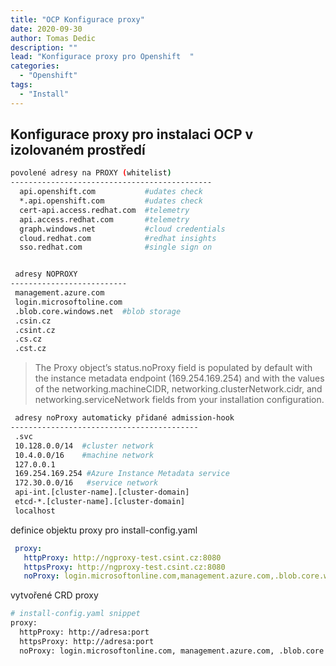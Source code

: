 ```yaml
---
title: "OCP Konfigurace proxy"
date: 2020-09-30 
author: Tomas Dedic
description: ""
lead: "Konfigurace proxy pro Openshift  "
categories:
  - "Openshift"
tags:
  - "Install"
---
```


## Konfigurace proxy pro instalaci OCP v izolovaném prostředí

```sh
povolené adresy na PROXY (whitelist) 
---------------------------------------------
  api.openshift.com           #udates check                  
  *.api.openshift.com         #udates check                  
  cert-api.access.redhat.com  #telemetry          
  api.access.redhat.com       #telemetry               
  graph.windows.net           #cloud credentials                
  cloud.redhat.com            #redhat insights 
  sso.redhat.com              #single sign on


 adresy NOPROXY           
--------------------------
 management.azure.com     
 login.microsoftoline.com 
 .blob.core.windows.net  #blob storage 
 .csin.cz                 
 .csint.cz                
 .cs.cz                   
 .cst.cz                  
```
> The Proxy object’s status.noProxy field is populated by default with the instance metadata endpoint (169.254.169.254) and with the values of the networking.machineCIDR, networking.clusterNetwork.cidr, and networking.serviceNetwork fields from your installation configuration.
```sh
 adresy noProxy automaticky přidané admission-hook 
------------------------------------------
 .svc                                      
 10.128.0.0/14  #cluster network                           
 10.4.0.0/16    #machine network                           
 127.0.0.1                                 
 169.254.169.254 #Azure Instance Metadata service                           
 172.30.0.0/16   #service network                          
 api-int.[cluster-name].[cluster-domain]          
 etcd-*.[cluster-name].[cluster-domain]         
 localhost                                 
```
definice objektu proxy pro install-config.yaml
```yaml
 proxy:
   httpProxy: http://ngproxy-test.csint.cz:8080
   httpsProxy: http://ngproxy-test.csint.cz:8080
   noProxy: login.microsoftonline.com,management.azure.com,.blob.core.windows.net,.csint.cz
```
vytvořené CRD proxy
```sh
# install-config.yaml snippet
proxy:
  httpProxy: http://adresa:port
  httpsProxy: http://adresa:port
  noProxy: login.microsoftonline.com, management.azure.com, .blob.core.windows.net,.csin.cz,.csint.cz,.cs.cz,cst.cz
```


